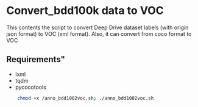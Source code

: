 # Convert_bdd100k data to VOC
This contents the script to convert Deep Drive dataset labels (with origin json format) to VOC (xml format). 
Also, it can convert from coco format to VOC

## Requirements"
- lxml
- tqdm
- pycocotools

``` bash
    chmod +x /anno_bdd1002voc.sh; ./anno_bdd1002voc.sh
```
